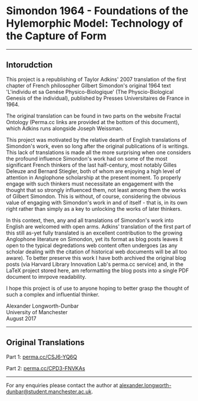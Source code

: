 # Simondon 1964 - Foundations of the Hylemorphic Model: Technology of the Capture of Form

----------------------------------------
Intorudction
----------------------------------------

This project is a republishing of Taylor Adkins' 2007 translation of the first chapter of French philosopher Gilbert Simondon's original 1964 text 'L'individu et sa Genése Physico-Biologique' (The Physcio-Biological Genesis of the individual), published by Presses Universitaires de France in 1964.

The original translation can be found in two parts on the website Fractal Ontology (Perma.cc links are provided at the bottom of this document), which Adkins runs alongside Joseph Weissman.

This project was motivated by the relative dearth of English translations of Simondon's work, even so long after the original publications of is writings. This lack of translations is made all the more surprising when one considers the profound influence Simondon's work had on some of the most significant French thinkers of the last half-century, most notably Gilles Deleuze and Bernard Stiegler, both of whom are enjoying a high level of attention in Anglophone scholarship at the present moment. To properly engage with such thinkers must necessitate an engagement with the thought that so strongly influenced them, not least among them the works of Gilbert Simondon. This is without, of course, considering the obvious value of engaging with Simondon's work in and of itself - that is, in its own right rather than simply as a key to unlocking the works of later thinkers.

In this context, then, any and all translations of Simondon's work into English are welcomed with open arms. Adkins' translation of the first part of this still as-yet fully translated is an excellent contribution to the growing Anglophone literature on Simondon, yet its format as blog posts leaves it open to the typical degredations web content often undergoes (as any scholar dealing with the citation of historical web documents will be all too aware). To better preserve this work I have both archived the original blog posts (via Harvard Library Innovation Lab's perma.cc service) and, in the LaTeX project stored here, am reformatting the blog posts into a single PDF document to imrpove readability.

I hope this project is of use to anyone hoping to better grasp the thought of such a complex and influential thinker.

Alexander Longworth-Dunbar  
University of Manchester  
August 2017

----------------------------------------
Original Translations
----------------------------------------

Part 1:  [perma.cc/CSJ6-YQ6Q](perma.cc/CSJ6-YQ6Q)

Part 2:  [perma.cc/CPD3-FNVKAs](perma.cc/CPD3-FNVKAs)

----------------------------------------

For any enquiries please contact the author at <alexander.longworth-dunbar@student.manchester.ac.uk>.
